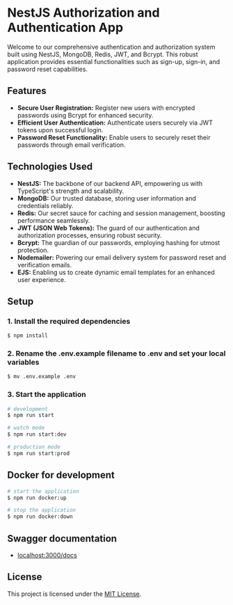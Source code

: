 # NestJS Authorization and Authentication App

Welcome to our comprehensive authentication and authorization system built using NestJS, MongoDB, Redis, JWT, and Bcrypt. This robust application provides essential functionalities such as sign-up, sign-in, and password reset capabilities.

## Features

- **Secure User Registration:** Register new users with encrypted passwords using Bcrypt for enhanced security.
- **Efficient User Authentication:** Authenticate users securely via JWT tokens upon successful login.
- **Password Reset Functionality:** Enable users to securely reset their passwords through email verification.

## Technologies Used

- **NestJS:** The backbone of our backend API, empowering us with TypeScript's strength and scalability.
- **MongoDB:** Our trusted database, storing user information and credentials reliably.
- **Redis:** Our secret sauce for caching and session management, boosting performance seamlessly.
- **JWT (JSON Web Tokens):** The guard of our authentication and authorization processes, ensuring robust security.
- **Bcrypt:** The guardian of our passwords, employing hashing for utmost protection.
- **Nodemailer:** Powering our email delivery system for password reset and verification emails.
- **EJS:** Enabling us to create dynamic email templates for an enhanced user experience.


## Setup

### 1. Install the required dependencies

```bash
$ npm install
```

### 2. Rename the .env.example filename to .env and set your local variables

```bash
$ mv .env.example .env
```

### 3. Start the application

```bash
# development
$ npm run start

# watch mode
$ npm run start:dev

# production mode
$ npm run start:prod
```

## Docker for development

```bash
# start the application
$ npm run docker:up

# stop the application
$ npm run docker:down
```

## Swagger documentation

- [localhost:3000/docs](http://localhost:3000/docs)

## License

This project is licensed under the [MIT License](LICENSE).



